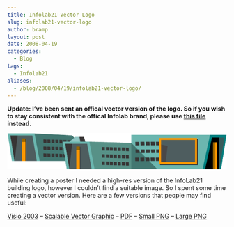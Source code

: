 ```yaml
---
title: Infolab21 Vector Logo
slug: infolab21-vector-logo
author: bramp
layout: post
date: 2008-04-19
categories:
  - Blog
tags:
  - Infolab21
aliases:
  - /blog/2008/04/19/infolab21-vector-logo/
---
```

**Update: I&#8217;ve been sent an offical vector version of the logo. So if you wish to stay consistent with the offical Infolab brand, please use [this file][1] instead.**

<img src="infolab-623.png" width=623 alt="InfoLab21 Logo" />

While creating a poster I needed a high-res version of the InfoLab21 building logo, however I couldn&#8217;t find a suitable image. So I spent some time creating a vector version. Here are a few versions that people may find useful:

<div class="figure">
  <a href="infolab.vsd">Visio 2003</a> &#8211; <a href="infolab.svg">Scalable Vector Graphic</a> &#8211; <a href="infolab.pdf">PDF</a> &#8211; <a href="infolab-623.png">Small PNG</a> &#8211; <a href="infolab-1247.png">Large PNG</a>
</div>

 [1]: InfoLab21_logo_Final_V8.pdf
 
